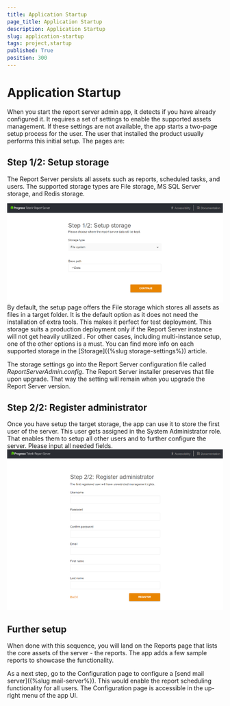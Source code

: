 ```yaml
---
title: Application Startup
page_title: Application Startup
description: Application Startup
slug: application-startup
tags: project,startup
published: True
position: 300
---
```


# Application Startup
When you start the report server admin app, it detects if you have already configured it. It requires a set of settings to enable the supported assets management. If these settings are not available, the app starts a two-page setup process for the user.  The user that installed the product usually performs this initial setup. The pages are:

## Step 1/2: Setup storage
The Report Server persists all assets such as reports, scheduled tasks, and users. The supported storage types are File storage, MS SQL Server storage, and Redis storage.

![Setup Storage](../../images/report-server-images/setup_storage_960.png)
By default, the setup page offers the File storage which stores all assets  as files in a target folder. It is the default option as it does not need the installation of extra tools. This makes it perfect for test deployment. This storage suits a production deployment only  if the Report Server instance will not get heavily utilized . For other cases, including multi-instance setup, one of the other options is a must. You can find more info on each supported storage in the [Storage]({%slug storage-settings%}) article. 

The storage settings go into the Report Server configuration file called *ReportServerAdmin.config*. The Report Server installer preserves that file upon upgrade. That way the setting will remain when you upgrade the Report Server version.

## Step 2/2: Register administrator
Once you have setup the target storage, the app can use it to store the first user of the server. This user gets assigned in the System Administrator role. That enables them to setup all other users and to further configure the server. Please input all needed fields.
![Setup Storage](../../images/report-server-images/setup_admin_user_960.png)

## Further setup
When done with this sequence, you will land on the Reports page that lists the core assets of the server - the reports. The app adds a few sample reports to showcase the functionality.

As a next step, go to the Configuration page to configure a [send mail server]({%slug mail-server%}). This would enable the report scheduling functionality for all users.  The Configuration page is accessible in the up-right menu of the app UI.
